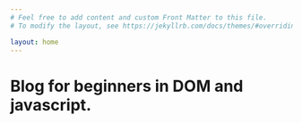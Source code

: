 ```yaml
---
# Feel free to add content and custom Front Matter to this file.
# To modify the layout, see https://jekyllrb.com/docs/themes/#overriding-theme-defaults

layout: home
---
```

# Blog for beginners in DOM and javascript. 

 <script src="assets/app.js"></script>